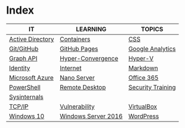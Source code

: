 # Index

|IT|LEARNING|TOPICS|
|----|---|---|
|[Active Directory](ms-windows#active-directory)|[Containers](coding)|[CSS](web-pages)|
|[Git/GitHub](coding)|[GitHub Pages](web-pages)|[Google Analytics](web-pages)||
|[Graph API](coding)|[Hyper-Convergence](infrastructure)|[Hyper-V](ms-windows)|
|[Identity](security)|[Internet](cloud)|[Markdown](web-pages)|
|[Microsoft Azure](cloud)|[Nano Server](ms-windows#nano-server)|[Office 365](cloud#office-365)|
|[PowerShell](coding)|[Remote Desktop](ms-windows#remote-desktop)|[Security Training](security)|
[Sysinternals](ms-windows)|
[TCP/IP](networking)|[Vulnerability](security)|[VirtualBox](linux)|
|[Windows 10](ms-windows)|[Windows Server 2016](ms-windows#windows-server-2016)|[WordPress](web-pages#wordpress)|


	



    

